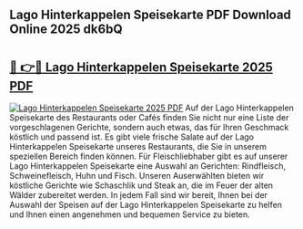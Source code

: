 ## Lago Hinterkappelen Speisekarte PDF Download Online 2025 dk6bQ

# <h2><a href="http://gca444z.nevu.top/?p=Lago+Hinterkappelen+Speisekarte">🔗 👉🔴 Lago Hinterkappelen Speisekarte 2025 PDF</a></h2>

[![Lago Hinterkappelen Speisekarte 2025 PDF](https://i.imgur.com/dBaPXMq.png)](http://gca444z.nevu.top/?p=Lago+Hinterkappelen+Speisekarte)
Auf der Lago Hinterkappelen Speisekarte des Restaurants oder Cafés finden Sie nicht nur eine Liste der vorgeschlagenen Gerichte, sondern auch etwas, das für Ihren Geschmack köstlich und passend ist. Es gibt viele frische Salate auf der Lago Hinterkappelen Speisekarte unseres Restaurants, die Sie in unserem speziellen Bereich finden können. Für Fleischliebhaber gibt es auf unserer Lago Hinterkappelen Speisekarte eine Auswahl an Gerichten: Rindfleisch, Schweinefleisch, Huhn und Fisch. Unseren Auserwählten bieten wir köstliche Gerichte wie Schaschlik und Steak an, die im Feuer der alten Wälder zubereitet werden. In jedem Fall sind wir bereit, Ihnen bei der Auswahl der Speisen auf der Lago Hinterkappelen Speisekarte zu helfen und Ihnen einen angenehmen und bequemen Service zu bieten.
